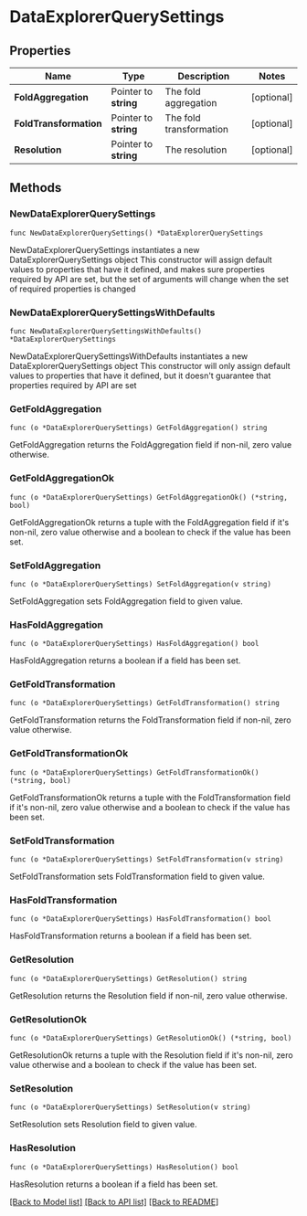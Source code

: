 # DataExplorerQuerySettings

## Properties

Name | Type | Description | Notes
------------ | ------------- | ------------- | -------------
**FoldAggregation** | Pointer to **string** | The fold aggregation | [optional] 
**FoldTransformation** | Pointer to **string** | The fold transformation | [optional] 
**Resolution** | Pointer to **string** | The resolution | [optional] 

## Methods

### NewDataExplorerQuerySettings

`func NewDataExplorerQuerySettings() *DataExplorerQuerySettings`

NewDataExplorerQuerySettings instantiates a new DataExplorerQuerySettings object
This constructor will assign default values to properties that have it defined,
and makes sure properties required by API are set, but the set of arguments
will change when the set of required properties is changed

### NewDataExplorerQuerySettingsWithDefaults

`func NewDataExplorerQuerySettingsWithDefaults() *DataExplorerQuerySettings`

NewDataExplorerQuerySettingsWithDefaults instantiates a new DataExplorerQuerySettings object
This constructor will only assign default values to properties that have it defined,
but it doesn't guarantee that properties required by API are set

### GetFoldAggregation

`func (o *DataExplorerQuerySettings) GetFoldAggregation() string`

GetFoldAggregation returns the FoldAggregation field if non-nil, zero value otherwise.

### GetFoldAggregationOk

`func (o *DataExplorerQuerySettings) GetFoldAggregationOk() (*string, bool)`

GetFoldAggregationOk returns a tuple with the FoldAggregation field if it's non-nil, zero value otherwise
and a boolean to check if the value has been set.

### SetFoldAggregation

`func (o *DataExplorerQuerySettings) SetFoldAggregation(v string)`

SetFoldAggregation sets FoldAggregation field to given value.

### HasFoldAggregation

`func (o *DataExplorerQuerySettings) HasFoldAggregation() bool`

HasFoldAggregation returns a boolean if a field has been set.

### GetFoldTransformation

`func (o *DataExplorerQuerySettings) GetFoldTransformation() string`

GetFoldTransformation returns the FoldTransformation field if non-nil, zero value otherwise.

### GetFoldTransformationOk

`func (o *DataExplorerQuerySettings) GetFoldTransformationOk() (*string, bool)`

GetFoldTransformationOk returns a tuple with the FoldTransformation field if it's non-nil, zero value otherwise
and a boolean to check if the value has been set.

### SetFoldTransformation

`func (o *DataExplorerQuerySettings) SetFoldTransformation(v string)`

SetFoldTransformation sets FoldTransformation field to given value.

### HasFoldTransformation

`func (o *DataExplorerQuerySettings) HasFoldTransformation() bool`

HasFoldTransformation returns a boolean if a field has been set.

### GetResolution

`func (o *DataExplorerQuerySettings) GetResolution() string`

GetResolution returns the Resolution field if non-nil, zero value otherwise.

### GetResolutionOk

`func (o *DataExplorerQuerySettings) GetResolutionOk() (*string, bool)`

GetResolutionOk returns a tuple with the Resolution field if it's non-nil, zero value otherwise
and a boolean to check if the value has been set.

### SetResolution

`func (o *DataExplorerQuerySettings) SetResolution(v string)`

SetResolution sets Resolution field to given value.

### HasResolution

`func (o *DataExplorerQuerySettings) HasResolution() bool`

HasResolution returns a boolean if a field has been set.


[[Back to Model list]](../README.md#documentation-for-models) [[Back to API list]](../README.md#documentation-for-api-endpoints) [[Back to README]](../README.md)


